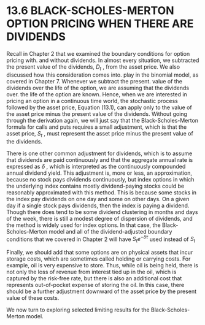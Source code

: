# 13.6 BLACK-SCHOLES-MERTON OPTION PRICING WHEN THERE ARE DIVIDENDS

Recall in Chapter 2 that we examined the boundary conditions for option pricing with. and without dividends. In almost every situation, we subtracted the present value of the dividends, $D_{t}$ , from the asset price. We also discussed how this consideration comes into. play in the binomial model, as covered in Chapter 7. Whenever we subtract the present. value of the dividends over the life of the option, we are assuming that the dividends over. the life of the option are known. Hence, when we are interested in pricing an option in a continuous time world, the stochastic process followed by the asset price, Equation (13.1), can apply only to the value of the asset price minus the present value of the dividends. Without going through the derivation again, we will just say that the Black-Scholes-Merton formula for calls and puts requires a small adjustment, which is that the asset price, $S_{t}$ , must represent the asset price minus the present value of the dividends.

There is one other common adjustment for dividends, which is to assume that dividends are paid continuously and that the aggregate annual rate is expressed as $\delta$ , which is interpreted as the continuously compounded annual dividend yield. This adjustment is, more or less, an approximation, because no stock pays dividends continuously, but index options in which the underlying index contains mostly dividend-paying stocks could be reasonably approximated with this method. This is because some stocks in the index pay dividends on one day and some on other days. On a given day if a single stock pays dividends, then the index is paying a dividend. Though there does tend to be some dividend clustering in months and days of the week, there is still a modest degree of dispersion of dividends, and the method is widely used for index options. In that case, the Black-Scholes-Merton model and all of the dividend-adjusted boundary conditions that we covered in Chapter 2 will have $S_{t}e^{-\delta\tau}$ used instead of $S_{t}$

Finally, we should add that some options are on physical assets that incur storage costs, which are sometimes called holding or carrying costs. For example, oil is very expensive to store. Thus, while oil is being held, there is not only the loss of revenue from interest tied up in the oil, which is captured by the risk-free rate, but there is also an additional cost that represents out-of-pocket expense of storing the oil. In this case, there should be a further adjustment downward of the asset price by the present value of these costs.

We now turn to exploring selected limiting results for the Black-Scholes-Merton model.
